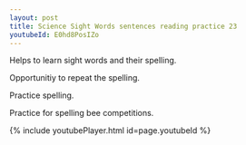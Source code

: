 ```yaml
---
layout: post
title: Science Sight Words sentences reading practice 23
youtubeId: E0hd8PosIZo
---
```

 
 
Helps to learn sight words and their spelling.

Opportunitiy to repeat the spelling. 

Practice spelling. 
 
Practice for spelling bee competitions. 
 
{% include youtubePlayer.html id=page.youtubeId %}
 
 
